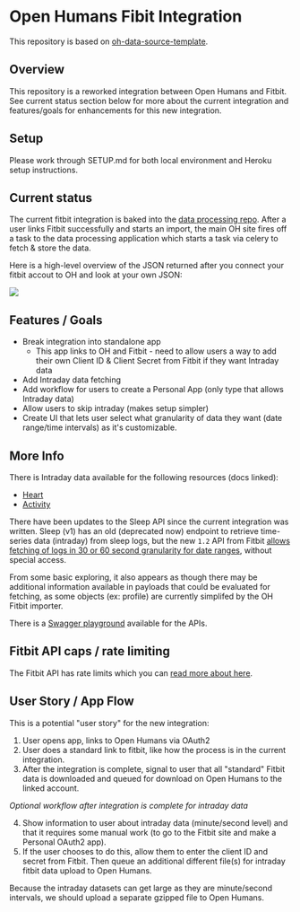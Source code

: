 # Open Humans Fibit Integration

This repository is based on [oh-data-source-template](https://github.com/OpenHumans/oh-data-source-template).

## Overview

This repository is a reworked integration between Open Humans and Fitbit. See current status section below for more about the current integration and features/goals for enhancements for this new integration.

## Setup

Please work through SETUP.md for both local environment and Heroku setup instructions.

## Current status

The current fitbit integration is baked into the [data processing repo](https://github.com/OpenHumans/open-humans-data-processing/blob/master/sources/fitbit.py). After a user links Fitbit successfully and starts an import, the main OH site fires off a task to the data processing application which starts a task via celery to fetch & store the data.

Here is a high-level overview of the JSON returned after you connect your fitbit accout to OH and look at your own JSON:

![](https://cl.ly/080z3u2C2f21/Screen%20Shot%202018-02-24%20at%204.52.43%20PM.png)

## Features / Goals

- Break integration into standalone app
    - This app links to OH and Fitbit - need to allow users a way to add their own Client ID & Client Secret from Fitbit if they want Intraday data
- Add Intraday data fetching
- Add workflow for users to create a Personal App (only type that allows Intraday data)
- Allow users to skip intraday (makes setup simpler)
- Create UI that lets user select what granularity of data they want (date range/time intervals) as it's customizable.

## More Info

There is Intraday data available for the following resources (docs linked):

- [Heart](https://dev.fitbit.com/build/reference/web-api/heart-rate/#get-heart-rate-intraday-time-series)
- [Activity](https://dev.fitbit.com/build/reference/web-api/activity/#get-activity-intraday-time-series)

There have been updates to the Sleep API since the current integration was written. Sleep (v1) has an old (deprecated now) endpoint to retrieve time-series data (intraday) from sleep logs, but the new `1.2` API from Fitbit [allows fetching of logs in 30 or 60 second granularity for date ranges](https://dev.fitbit.com/build/reference/web-api/sleep/#get-sleep-logs-by-date-range), without special access.

From some basic exploring, it also appears as though there may be additional information available in payloads that could be evaluated for fetching, as some objects (ex: profile) are currently simplifed by the OH Fitbit importer.

There is a [Swagger playground](https://dev.fitbit.com/build/reference/web-api/explore/#/) available for the APIs.

## Fitbit API caps / rate limiting

The Fitbit API has rate limits which you can [read more about here](https://dev.fitbit.com/build/reference/web-api/basics/#rate-limits).

## User Story / App Flow

This is a potential "user story" for the new integration:

1. User opens app, links to Open Humans via OAuth2
2. User does a standard link to fitbit, like how the process is in the current integration.
3. After the integration is complete, signal to user that all "standard" Fitbit data is downloaded and queued for download on Open Humans to the linked account. 

_Optional workflow after integration is complete for intraday data_

4. Show information to user about intraday data (minute/second level) and that it requires some manual work (to go to the Fitbit site and make a Personal OAuth2 app).
5. If the user chooses to do this, allow them to enter the client ID and secret from Fitbit. Then queue an additional different file(s) for intraday fitbit data upload to Open Humans.

Because the intraday datasets can get large as they are minute/second intervals, we should upload a separate gzipped file to Open Humans.